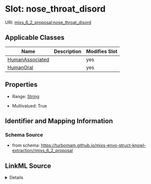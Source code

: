 # Slot: nose_throat_disord

URI: [mixs_6_2_proposal:nose_throat_disord](https://turbomam.github.io/mixs-envo-struct-knowl-extraction/nose_throat_disord)



<!-- no inheritance hierarchy -->




## Applicable Classes

| Name | Description | Modifies Slot |
| --- | --- | --- |
[HumanAssociated](HumanAssociated.md) |  |  yes  |
[HumanOral](HumanOral.md) |  |  yes  |







## Properties

* Range: [String](String.md)

* Multivalued: True





## Identifier and Mapping Information







### Schema Source


* from schema: https://turbomam.github.io/mixs-envo-struct-knowl-extraction//mixs_6_2_proposal




## LinkML Source

<details>
```yaml
name: nose_throat_disord
notes:
- disorder
from_schema: https://turbomam.github.io/mixs-envo-struct-knowl-extraction//mixs_6_2_proposal
rank: 1000
multivalued: true
alias: nose_throat_disord
domain_of:
- HumanAssociated
- HumanOral
range: string
required: false
recommended: false

```
</details>